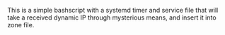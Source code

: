 This is a simple bashscript with a systemd timer and service file that will take a received dynamic IP through mysterious means, and insert it into zone file.
